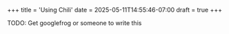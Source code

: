 +++
title = 'Using Chili'
date = 2025-05-11T14:55:46-07:00
draft = true
+++

TODO: Get googlefrog or someone to write this
